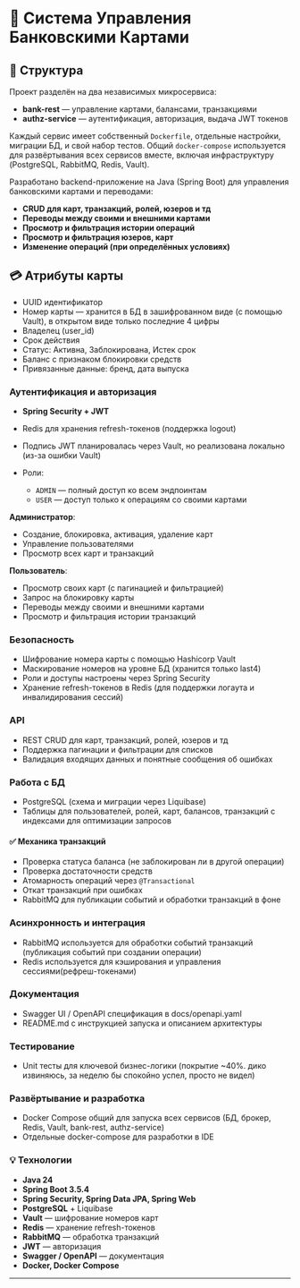 # 🚀 Система Управления Банковскими Картами

## 📁 Структура

Проект разделён на два независимых микросервиса:

* **bank-rest** — управление картами, балансами, транзакциями
* **authz-service** — аутентификация, авторизация, выдача JWT токенов

Каждый сервис имеет собственный `Dockerfile`, отдельные настройки, миграции БД, и свой набор тестов.
Общий `docker-compose` используется для развёртывания всех сервисов вместе, включая инфраструктуру (PostgreSQL, RabbitMQ, Redis, Vault).


Разработано backend-приложение на Java (Spring Boot) для управления банковскими картами и переводами:

* **CRUD для карт, транзакций, ролей, юзеров и тд**
* **Переводы между своими и внешними картами**
* **Просмотр и фильтрация истории операций**
* **Просмотр и фильтрация юзеров, карт**
* **Изменение операций (при определённых условиях)**

## 💳 Атрибуты карты

* UUID идентификатор
* Номер карты — хранится в БД в зашифрованном виде (с помощью Vault), в открытом виде только последние 4 цифры
* Владелец (user\_id)
* Срок действия
* Статус: Активна, Заблокирована, Истек срок
* Баланс с признаком блокировки средств
* Привязанные данные: бренд, дата выпуска

### Аутентификация и авторизация

* **Spring Security + JWT**
* Redis для хранения refresh-токенов (поддержка logout)
* Подпись JWT планировалась через Vault, но реализована локально (из-за ошибки Vault)
* Роли:

    * `ADMIN` — полный доступ ко всем эндпоинтам
    * `USER` — доступ только к операциям со своими картами


**Администратор**:

* Создание, блокировка, активация, удаление карт
* Управление пользователями
* Просмотр всех карт и транзакций

**Пользователь**:

* Просмотр своих карт (с пагинацией и фильтрацией)
* Запрос на блокировку карты
* Переводы между своими и внешними картами
* Просмотр и фильтрация истории транзакций

### Безопасность

* Шифрование номера карты с помощью Hashicorp Vault
* Маскирование номеров на уровне БД (хранится только last4)
* Роли и доступы настроены через Spring Security
* Хранение refresh-токенов в Redis (для поддержки логаута и инвалидирования сессий)

### API

* REST CRUD для карт, транзакций, ролей, юзеров и тд
* Поддержка пагинации и фильтрации для списков
* Валидация входящих данных и понятные сообщения об ошибках

### Работа с БД

* PostgreSQL (схема и миграции через Liquibase)
* Таблицы для пользователей, ролей, карт, балансов, транзакций с индексами для оптимизации запросов

#### ✅ Механика транзакций

* Проверка статуса баланса (не заблокирован ли в другой операции)
* Проверка достаточности средств
* Атомарность операций через `@Transactional`
* Откат транзакций при ошибках
* RabbitMQ для публикации событий и обработки транзакций в фоне

### Асинхронность и интеграция

* RabbitMQ используется для обработки событий транзакций (публикация событий при создании операции)
* Redis используется для кэширования и управления сессиями(рефреш-токенами)

### Документация

* Swagger UI / OpenAPI спецификация в docs/openapi.yaml
* README.md с инструкцией запуска и описанием архитектуры

### Тестирование

* Unit тесты для ключевой бизнес-логики (покрытие \~40%. дико извиняюсь, за неделю бы спокойно успел, просто не видел)

### Развёртывание и разработка

* Docker Compose общий для запуска всех сервисов (БД, брокер, Redis, Vault, bank-rest, authz-service)
* Отдельные docker-compose для разработки в IDE

### 💡 Технологии

* **Java 24**
* **Spring Boot 3.5.4**
* **Spring Security, Spring Data JPA, Spring Web**
* **PostgreSQL** + Liquibase
* **Vault** — шифрование номеров карт
* **Redis** — хранение refresh-токенов
* **RabbitMQ** — обработка транзакций
* **JWT** — авторизация
* **Swagger / OpenAPI** — документация
* **Docker, Docker Compose**
---
